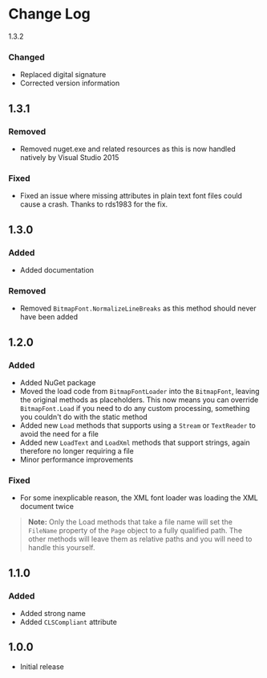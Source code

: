 Change Log
==========

1.3.2

### Changed
* Replaced digital signature
* Corrected version information

1.3.1
-----

### Removed
* Removed nuget.exe and related resources as this is now handled natively by Visual Studio 2015

### Fixed
* Fixed an issue where missing attributes in plain text font files could cause a crash. Thanks to rds1983 for the fix.

1.3.0
-----

### Added
* Added documentation

### Removed
* Removed `BitmapFont.NormalizeLineBreaks` as this method should never have been added

1.2.0
-----

### Added
* Added NuGet package
* Moved the load code from `BitmapFontLoader` into the `BitmapFont`, leaving the original methods as placeholders. This now means you can override `BitmapFont.Load` if you need to do any custom processing, something you couldn't do with the static method
* Added new `Load` methods that supports using a `Stream` or `TextReader` to avoid the need for a file
* Added new `LoadText` and `LoadXml` methods that support strings, again therefore no longer requiring a file
* Minor performance improvements

### Fixed
* For some inexplicable reason, the XML font loader was loading the XML document twice

> **Note:** Only the Load methods that take a file name will set the `FileName` property of the `Page` object to a fully qualified path. The other methods will leave them as relative paths and you will need to handle this yourself.

1.1.0
-----

### Added
* Added strong name
* Added `CLSCompliant` attribute

1.0.0
-----

* Initial release
